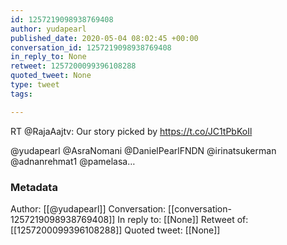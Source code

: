 ```yaml
---
id: 1257219098938769408
author: yudapearl
published_date: 2020-05-04 08:02:45 +00:00
conversation_id: 1257219098938769408
in_reply_to: None
retweet: 1257200099396108288
quoted_tweet: None
type: tweet
tags:

---
```


RT @RajaAajtv: Our story picked by https://t.co/JC1tPbKoIl

@yudapearl @AsraNomani @DanielPearlFNDN @irinatsukerman @adnanrehmat1 @pamelasa…

### Metadata

Author: [[@yudapearl]]
Conversation: [[conversation-1257219098938769408]]
In reply to: [[None]]
Retweet of: [[1257200099396108288]]
Quoted tweet: [[None]]
